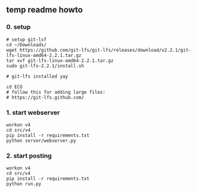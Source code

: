 ## temp readme howto

### 0. setup

    # setup git-lsf
    cd ~/Downloads/
    wget https://github.com/git-lfs/git-lfs/releases/download/v2.2.1/git-lfs-linux-amd64-2.2.1.tar.gz
    tar xvf git-lfs-linux-amd64-2.2.1.tar.gz
    sudo git-lfs-2.2.1/install.sh

    # git-lfs installed yay

    cd ECO
    # follow this for adding large files:
    # https://git-lfs.github.com/


### 1. start webserver

    workon v4
    cd src/v4
    pip install -r requirements.txt
    python server/webserver.py

### 2. start posting

    workon v4
    cd src/v4
    pip install -r requirements.txt
    python run.py